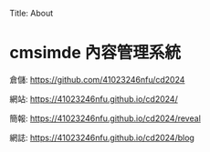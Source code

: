 Title: About

# cmsimde 內容管理系統

倉儲: <a href="https://github.com/41023246nfu/cd2024">https://github.com/41023246nfu/cd2024</a>

網站: <a href="https://41023246nfu.github.io/cd2024/">https://41023246nfu.github.io/cd2024/</a>

簡報: <a href="https://41023246nfu.github.io/cd2024/reveal">https://41023246nfu.github.io/cd2024/reveal</a>

網誌: <a href="https://41023246nfu.github.io/cd2024/blog">https://41023246nfu.github.io/cd2024/blog</a>








